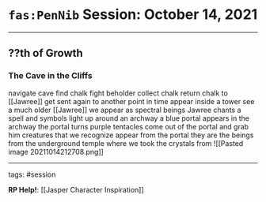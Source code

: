 # `fas:PenNib` Session: October 14, 2021
---

## ??th of Growth

### The Cave in the Cliffs
navigate cave
find chalk
fight beholder
collect chalk
return chalk to [[Jawree]]
get sent again to another point in time
appear inside a tower
see a much older [[Jawree]]
we appear as spectral beings
Jawree chants a spell and symbols light up around an archway
a blue portal appears in the archway
the portal turns purple
tentacles come out of the portal and grab him
creatures that we recognize appear from the portal
they are the beings from the underground temple where we took the crystals from
![[Pasted image 20211014212708.png]]




---

tags: #session

**RP Help!**: [[Jasper Character Inspiration]]